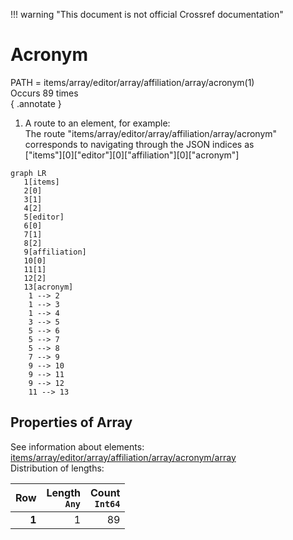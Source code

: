 !!! warning "This document is not official Crossref documentation"
# Acronym
PATH = items/array/editor/array/affiliation/array/acronym(1)  
Occurs 89 times  
{ .annotate }

1. A route to an element, for example:  
   The route "items/array/editor/array/affiliation/array/acronym" corresponds to navigating through the JSON indices as  
   ["items"][0]["editor"][0]["affiliation"][0]["acronym"]  

```mermaid
graph LR
   1[items]
   2[0]
   3[1]
   4[2]
   5[editor]
   6[0]
   7[1]
   8[2]
   9[affiliation]
   10[0]
   11[1]
   12[2]
   13[acronym]
    1 --> 2
    1 --> 3
    1 --> 4
    3 --> 5
    5 --> 6
    5 --> 7
    5 --> 8
    7 --> 9
    9 --> 10
    9 --> 11
    9 --> 12
    11 --> 13
```


## Properties of Array
See information about elements: [items/array/editor/array/affiliation/array/acronym/array](array/index.md)  
Distribution of lengths:  

| **Row** | **Length**<br>`Any` | **Count**<br>`Int64` |
|--------:|--------------------:|---------------------:|
| **1**   | 1                   | 89                   |

